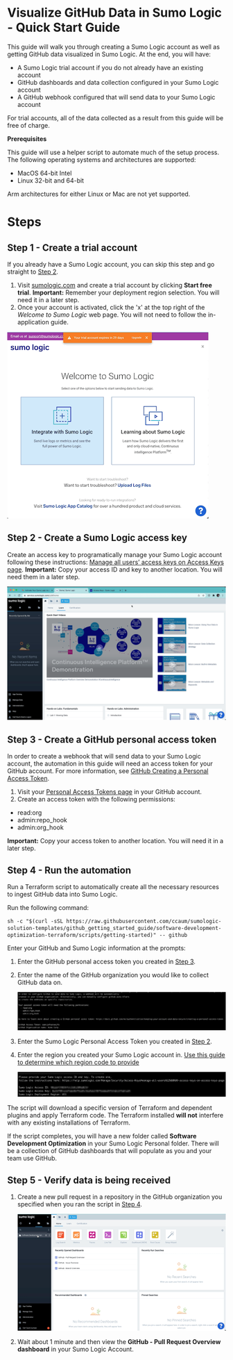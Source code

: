 # Visualize GitHub Data in Sumo Logic - Quick Start Guide

This guide will walk you through creating a Sumo Logic account as well as getting GitHub data visualized in Sumo Logic. At the end, you will have:

- A Sumo Logic trial account if you do not already have an existing account
- GitHub dashboards and data collection configured in your Sumo Logic account
- A GitHub webhook configured that will send data to your Sumo Logic account

For trial accounts, all of the data collected as a result from this guide will be free of charge.

**Prerequisites** 

This guide will use a helper script to automate much of the setup process. The following operating systems and architectures are supported:

- MacOS 64-bit Intel
- Linux 32-bit and 64-bit

Arm architectures for either Linux or Mac are not yet supported.


# Steps

## Step 1 - Create a trial account
If you already have a Sumo Logic account, you can skip this step and go straight to [Step 2](#step-2---create-a-sumo-logic-access-key).

1. Visit [sumologic.com](https://sumologic.com) and create a trial account by clicking **Start free trial**.
**Important:** Remember your deployment region selection. You will need it in a later step.
1. Once your account is activated, click the 'x' at the top right of the *Welcome to Sumo Logic* web page. You will not need to follow the in-application guide.

![Activate Trial](resources/activate-trial.gif)


## Step 2 - Create a Sumo Logic access key
Create an access key to programatically manage your Sumo Logic account following these instructions: [Manage all users’ access keys on Access Keys page](https://help.sumologic.com/Manage/Security/Access-Keys#manage-all-users%E2%80%99-access-keys-on-access-keys-page).
**Important:** Copy your access ID and key to another location. You will need them in a later step.

![Access Key](resources/create-access-key.gif)


## Step 3 - Create a GitHub personal access token

In order to create a webhook that will send data to your Sumo Logic account, the automation in this guide will need an access token for your GitHub account. For more information, see [GitHub Creating a Personal Access Token](https://docs.github.com/en/authentication/keeping-your-account-and-data-secure/creating-a-personal-access-token).

1. Visit your [Personal Access Tokens page](https://github.com/settings/tokens) in your GitHub account.
1. Create an access token with the following permissions:

- read:org
- admin:repo_hook
- admin:org_hook

**Important:** Copy your access token to another location. You will need it in a later step.

## Step 4 - Run the automation

Run a Terraform script to automatically create all the necessary resources to ingest GitHub data into Sumo Logic.

Run the following command:

```
sh -c "$(curl -sSL https://raw.githubusercontent.com/ccaum/sumologic-solution-templates/github_getting_started_guide/software-development-optimization-terraform/scripts/getting-started)" -- github
```

Enter your GitHub and Sumo Logic information at the prompts:

1. Enter the GitHub personal access token you created in [Step 3](#step-3---create-a-github-personal-access-token).
1. Enter the name of the GitHub organization you would like to collect GitHub data on.

    ![Access Token](resources/github-access-token.png)

1. Enter the Sumo Logic Personal Access Token you created in [Step 2](#step-2---create-a-sumo-logic-access-key).

1. Enter the region you created your Sumo Logic account in. [Use this guide to determine which region code to provide](https://help.sumologic.com/APIs/General-API-Information/Sumo-Logic-Endpoints-and-Firewall-Security#how-can-i-determine-which-endpoint-i-should-use)

    ![Access Token](resources/sumo-logic-access-token.png)

The script will download a specific version of Terraform and dependent plugins and apply Terraform code. The Terraform installed **will not** interfere with any existing installations of Terraform.

If the script completes, you will have a new folder called **Software Development Optimization** in your Sumo Logic Personal folder. There will be a collection of GitHub dashboards that will populate as you and your team use GitHub.

## Step 5 - Verify data is being received

1. Create a new pull request in a repository in the GitHub organization you specified when you ran the script in [Step 4](#step-4---run-the-automation).

    ![GitHub Daskboard](resources/github-pull-requests-dashboard.gif)

1. Wait about 1 minute and then view the **GitHub - Pull Request Overview dashboard** in your Sumo Logic Account.
